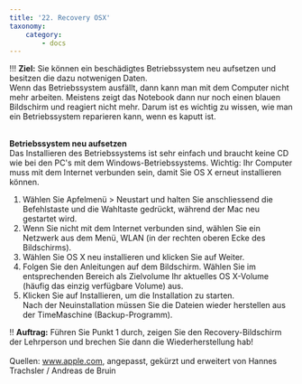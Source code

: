 ```yaml
---
title: '22. Recovery OSX'
taxonomy:
    category:
        - docs
---
```


!!! **Ziel:** Sie können ein beschädigtes Betriebssystem neu aufsetzen und besitzen die dazu notwenigen Daten.<br>
Wenn das Betriebssystem ausfällt, dann kann man mit dem Computer nicht mehr arbeiten. Meistens zeigt das Notebook dann nur noch einen blauen Bildschirm und reagiert nicht mehr. Darum ist es wichtig zu wissen, wie man ein Betriebssystem reparieren kann, wenn es kaputt ist.<br><br>

**Betriebssystem neu aufsetzen**<br>
Das Installieren des Betriebssystems ist sehr einfach und braucht keine CD wie bei den PC's mit dem Windows-Betriebssystems. Wichtig: Ihr Computer muss mit dem Internet verbunden sein, damit Sie OS X erneut installieren können.<br>
1. Wählen Sie Apfelmenü > Neustart und halten Sie anschliessend die Befehlstaste und die Wahltaste gedrückt, während der Mac neu gestartet wird.
2. Wenn Sie nicht mit dem Internet verbunden sind, wählen Sie ein Netzwerk aus dem Menü¸ WLAN (in der rechten oberen Ecke des Bildschirms).
3. Wählen Sie OS X neu installieren und klicken Sie auf Weiter.<br>
4. Folgen Sie den Anleitungen auf dem Bildschirm. Wählen Sie im entsprechenden Bereich als Zielvolume Ihr aktuelles OS X-Volume (häufig das einzig verfügbare Volume) aus.<br>
5. Klicken Sie auf Installieren, um die Installation zu starten.<br>
Nach der Neuinstallation müssen Sie die Dateien wieder herstellen aus der TimeMaschine (Backup-Programm). 

!! **Auftrag:** Führen Sie Punkt 1 durch, zeigen Sie den Recovery-Bildschirm der Lehrperson und brechen Sie dann die Wiederherstellung hab!<br><br>
Quellen: www.apple.com, angepasst, gekürzt und erweitert von Hannes Trachsler / Andreas de Bruin<br>
